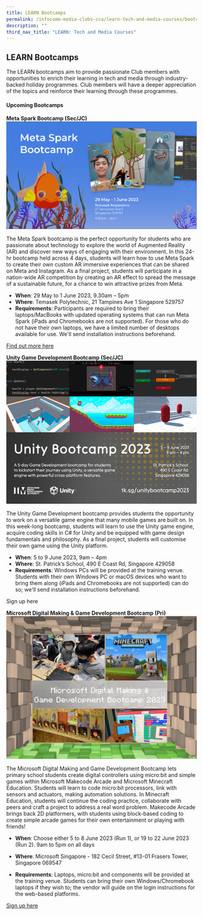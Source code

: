 ```yaml
---
title: LEARN Bootcamps
permalink: /infocomm-media-clubs-cca/learn-tech-and-media-courses/bootcamps/
description: ""
third_nav_title: "LEARN: Tech and Media Courses"
---
```

## **LEARN Bootcamps**

The LEARN bootcamps aim to provide passionate Club members with opportunities to enrich their learning in tech and media through industry-backed holiday programmes. Club members will have a deeper appreciation of the topics and reinforce their learning through these programmes.

#### Upcoming Bootcamps

**Meta Spark Bootcamp (Sec/JC)**
![](/images/Icmclub/meta%20spark%20bootcamp.png)

The Meta Spark bootcamp is the perfect opportunity for students who are passionate about technology to explore the world of Augmented Reality (AR) and discover new ways of engaging with their environment. In this 24-hr bootcamp held across 4 days, students will learn how to use Meta Spark to create their own custom AR immersive experiences that can be shared on Meta and Instagram. As a final project, students will participate in a nation-wide AR competition by creating an AR effect to spread the message of a sustainable future, for a chance to win attractive prizes from Meta.

*   **When**: 29 May to 1 June 2023, 9.30am – 5pm
*   **Where**: Temasek Polytechnic, 21 Tampines Ave 1 Singapore 529757
*   **Requirements**: Participants are required to bring their laptops/MacBooks with updated operating systems that can run Meta Spark (iPads and Chromebooks are not supported). For those who do not have their own laptops, we have a limited number of desktops available for use. We'll send installation instructions beforehand.

[Find out more here](https://go.gov.sg/sparkarmay23)


**Unity Game Development Bootcamp (Sec/JC)**
![](/images/Icmclub/unity%20bootcamp.png)

The Unity Game Development bootcamp provides students the opportunity to work on a versatile game engine that many mobile games are built on. In this week-long bootcamp, students will learn to use the Unity game engine, acquire coding skills in C# for Unity and be equipped with game design fundamentals and philosophy.  As a final project, students will customise their own game using the Unity platform.

*   **When**: 5 to 9 June 2023, 9am – 4pm
*   **Where**: St. Patrick’s School, 490 E Coast Rd, Singapore 429058
*   **Requirements**: Windows PCs will be provided at the training venue. Students with their own Windows PC or macOS devices who want to bring them along (iPads and Chromebooks are not supported) can do so; we'll send installation instructions beforehand.

Sign up here

**Microsoft Digital Making & Game Development Bootcamp (Pri)**
![](/images/Icmclub/microsoft%20digital%20making%20&%20game%20development%20bootcamp%20(pri).jpg)

The Microsoft Digital Making and Game Development Bootcamp lets primary school students create digital controllers using micro:bit and simple games within Microsoft Makecode Arcade and Microsoft Minecraft Education. Students will learn to code micro:bit processors, link with sensors and actuators, making automation solutions. In Minecraft Education, students will continue the coding practice, collaborate with peers and craft a project to address a real word problem. Makecode Arcade brings back 2D platformers, with students using block-based coding to create simple arcade games for their own entertainment or playing with friends!

*   **When**: Choose either 5 to 8 June 2023 (Run 1), or 19 to 22 June 2023 (Run 2). 9am to 5pm on all days

*   **Where**: Microsoft Singapore - 182 Cecil Street, #13-01 Frasers Tower, Singapore 069547
*   **Requirements**: Laptops, micro:bit and components will be provided at the training venue. Students can bring their own Windows/Chromebook laptops if they wish to; the vendor will guide on the login instructions for the web-based platforms.

[Sign up here](https://go.gov.sg/microsoft-bc23 )